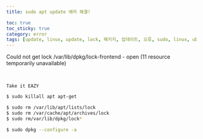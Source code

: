 ```yaml
---
title: sudo apt update 에러 해결!

toc: true
toc_sticky: true
category: error
tags: [update, linux, update, lock, 패키지, 업데이트, 오류, sudo, linux, ubuntu]
---
```


Could not get lock /var/lib/dpkg/lock-frontend - open (11 resource temporarily unavailable)

<br/>

`Take it EAZY`  

~~~bash
$ sudo killall apt apt-get
~~~

~~~bash
$ sudo rm /var/lib/apt/lists/lock
$ sudo rm /var/cache/apt/archives/lock
$ sudo rm/var/lib/dpkg/lock*

$ sudo dpkg --configure -a
~~~

